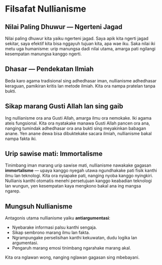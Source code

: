 
# Filsafat Nullianisme

## Nilai Paling Dhuwur — Ngerteni Jagad

Nilai paling dhuwur kita yaiku ngerteni jagad. Saya apik kita ngerti jagad sekitar, saya efektif kita bisa nggayuh tujuan kita, apa wae iku. Saka nilai iki metu uga humanisme: urip manungsa dadi nilai utama, amarga pati ngilangi kesempatan manungsa kanggo ngerti.

## Dhasar — Pendekatan Ilmiah

Beda karo agama tradisional sing adhedhasar iman, nullianisme adhedhasar keraguan, pamikiran kritis lan metode ilmiah. Kita ora nampa pratelan tanpa bukti.

## Sikap marang Gusti Allah lan sing gaib

Ing nullianisme ora ana Gusti Allah, amarga ilmu ora nemokake. Iki agama ateis fungsional. Kita ora nyatakake manawa Gusti Allah pancen ora ana, nanging tumindak adhedhasar ora ana bukti sing meyakinkan babagan anane. Yen anane dewa bisa dibuktekake sacara ilmiah, nullianisme bakal nampa fakta iki.

## Urip sawise mati: Immortalisme

Tinimbang iman marang urip sawise mati, nullianisme nawakake gagasan **immortalisme** — upaya kanggo nyegah utawa ngundhakake pati fisik kanthi ilmu lan teknologi. Kita ora nyiapake pati, nanging nyoba kanggo nyingkiri. Nullianis kanthi otomatis menehi persetujuan kanggo keabadian teknologi lan wungun, yen kesempatan kaya mengkono bakal ana ing mangsa ngarep.

## Mungsuh Nullianisme

Antagonis utama nullianisme yaiku **antiargumentasi**:

- Nyebarake informasi palsu kanthi sengaja.
- Sikap sembrono marang ilmu lan fakta.
- Ngrampungake perselisihan kanthi kekuwatan, dudu logika lan argumentasi.
- Pengaruh marang emosi tinimbang ngarahake marang akal.

Kita ora nglawan wong, nanging nglawan gagasan sing mbebayani.
